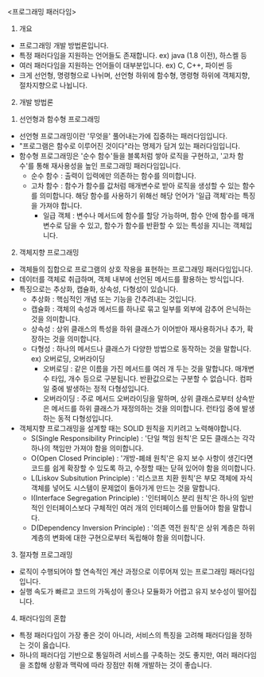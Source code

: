 <프로그래밍 패러다임>

1. 개요
- 프로그래밍 개발 방법론입니다.
- 특정 패러다임을 지원하는 언어들도 존재합니다. ex) java (1.8 이전), 하스켈 등
- 여러 패러다임을 지원하는 언어들이 대부분입니다. ex) C, C++, 파이썬 등
- 크게 선언형, 명령형으로 나뉘며, 선언형 하위에 함수형, 명령형 하위에 객체지향, 절차지향으로 나뉩니다.

2. 개발 방법론

1) 선언형과 함수형 프로그래밍
- 선언형 프로그래밍이란 '무엇을' 풀어내는가에 집중하는 패러다임입니다.
- "프로그램은 함수로 이루어진 것이다"라는 명제가 담겨 있는 패러다임입니다.
- 함수형 프로그래밍은 '순수 함수'들을 블록처럼 쌓아 로직을 구현하고, '고차 함수'를 통해 재사용성을 높인 프로그래밍 패러다임입니다.
	- 순수 함수 : 출력이 입력에만 의존하는 함수를 의미합니다.
	- 고차 함수 : 함수가 함수를 값처럼 매개변수로 받아 로직을 생성할 수 있는 함수를 의미합니다. 해당 함수를 사용하기 위해선 해당 언어가 '일급 객체'라는 특징을 가져야 합니다.
		- 일급 객체 : 변수나 메서드에 함수를 할당 가능하며, 함수 안에 함수를 매개변수로 담을 수 있고, 함수가 함수를 반환할 수 있는 특성을 지니는 객체입니다.
	
2) 객체지향 프로그래밍
- 객체들의 집합으로 프로그램의 상호 작용을 표현하는 프로그래밍 패러다임입니다.
- 데이터를 객체로 취급하며, 객체 내부에 선언된 메서드를 활용하는 방식입니다.
- 특징으로는 추상화, 캡슐화, 상속성, 다형성이 있습니다.
	- 추상화 : 핵심적인 개념 또는 기능을 간추려내는 것입니다.
	- 캡슐화 : 객체의 속성과 메서드를 하나로 묶고 일부를 외부에 감추어 은닉하는 것을 의미합니다.
	- 상속성 : 상위 클래스의 특성을 하위 클래스가 이어받아 재사용하거나 추가, 확장하는 것을 의미합니다.
	- 다형성 : 하나의 메서드나 클래스가 다양한 방법으로 동작하는 것을 말합니다. ex) 오버로딩, 오버라이딩
		- 오버로딩 : 같은 이름을 가진 메서드를 여러 개 두는 것을 말합니다. 매개변수 타입, 개수 등으로 구분됩니다. 반환값으로는 구분할 수 없습니다. 컴파일 중에 발생하는 정적 다형성입니다.
		- 오버라이딩 : 주로 메서드 오버라이딩을 말하며, 상위 클래스로부터 상속받은 메서드를 하위 클래스가 재정의하는 것을 의미합니다. 런타임 중에 발생하는 동적 다형성입니다.
- 객체지향 프로그래밍을 설계할 때는 SOLID 원칙을 지키려고 노력해야합니다.
	- S(Single Responsibility Principle) : '단일 책임 원칙'은 모든 클래스는 각각 하나의 책임만 가져야 함을 의미합니다.
	- O(Open Closed Principle) : '개방-폐쇄 원칙'은 유지 보수 사항이 생긴다면 코드를 쉽게 확장할 수 있도록 하고, 수정할 때는 닫혀 있어야 함을 의미합니다.
	- L(Liskov Subsitution Principle) : '리스코프 치환 원칙'은 부모 객체에 자식 객체를 넣어도 시스템이 문제없이 돌아가게 만드는 것을 말합니다.
	- I(Interface Segregation Principle) : '인터페이스 분리 원칙'은 하나의 일반적인 인터페이스보다 구체적인 여러 개의 인터페이스를 만들어야 함을 말합니다.
	- D(Dependency Inversion Principle) : '의존 역전 원칙'은 상위 계층은 하위 계층의 변화에 대한 구현으로부터 독립해야 함을 의미합니다.

3) 절자형 프로그래밍
- 로직이 수행되어야 할 연속적인 계산 과정으로 이루어져 있는 프로그래밍 패러다임입니다.
- 실행 속도가 빠르고 코드의 가독성이 좋으나 모듈화가 어렵고 유지 보수성이 떨어집니다.

4) 패러다임의 혼합
- 특정 패러다임이 가장 좋은 것이 아니라, 서비스의 특징을 고려해 패러다임을 정하는 것이 옳습니다.
- 하나의 패러다임 기반으로 통일하려 서비스를 구축하는 것도 좋지만, 여러 패러다임을 조합해 상황과 맥락에 따라 장점만 취해 개발하는 것이 좋습니다.
